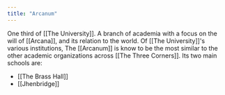 ```yaml
---
title: "Arcanum"
---
```

One third of [[The University]]. A branch of academia with a focus on the will of [[Arcana]], and its relation to the world. Of [[The University]]'s various institutions, The [[Arcanum]] is know to be the most similar to the other academic organizations across [[The Three Corners]]. Its two main schools are:
- [[The Brass Hall]]
- [[Jhenbridge]]